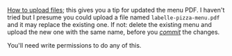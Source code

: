 [How to upload files](https://docs.github.com/en/github/managing-files-in-a-repository/adding-a-file-to-a-repository); this gives you a tip for updated the menu PDF. I haven't tried but I presume you could upload a file named `labelle-pizza-menu.pdf` and it may replace the existing one. If not: delete the existing menu and upload the new one with the same name, before you [*commit*](https://docs.github.com/en/github/getting-started-with-github/github-glossary#commit) the changes.

You'll need write permissions to do any of this.